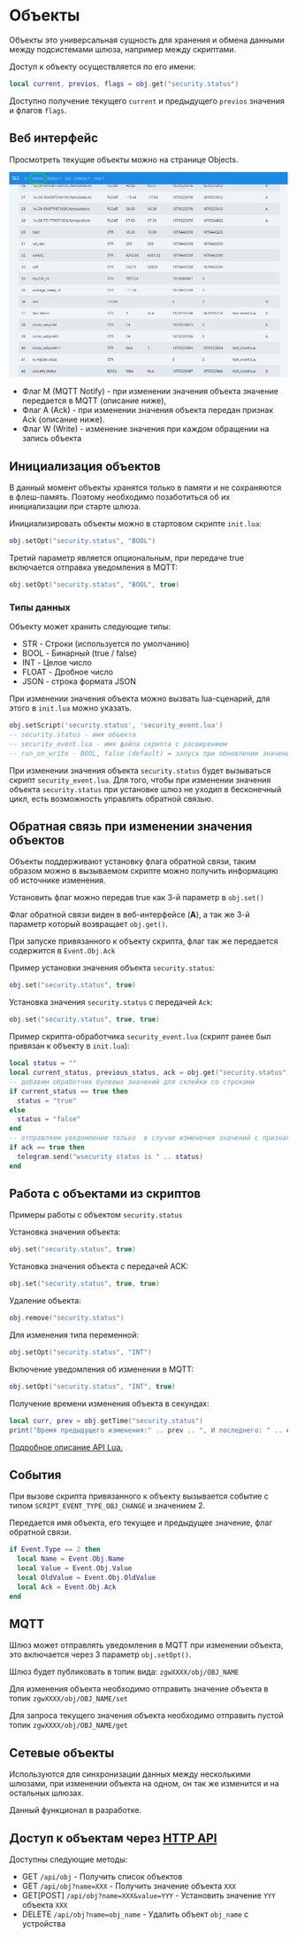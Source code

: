 # Объекты

Объекты это универсальная сущность для хранения и обмена данными между подсистемами шлюза, например между скриптами.

Доступ к объекту осуществляется по его имени:
```lua
local current, previos, flags = obj.get("security.status")
```
Доступно получение текущего `current` и предыдущего `previos` значения и флагов `flags`. 

## Веб интерфейс
Просмотреть текущие объекты можно на странице Objects.

![object](/img/obj.png)

- Флаг M (MQTT Notify) - при изменении значения объекта значение передается в MQTT (описание ниже),
- Флаг A (Ack) - при изменении значения объекта передан признак Ack (описание ниже).
- Флаг W (Write) - изменение значения при каждом обращении на запись объекта

## Инициализация объектов
В данный момент объекты хранятся только в памяти и не сохраняются в флеш-память. Поэтому необходимо позаботиться об их инициализации при старте шлюза.

Инициализировать  объекты   можно в стартовом скрипте `init.lua`:
```lua
obj.setOpt("security.status", "BOOL")
```

Третий параметр является опциональным, при передаче true  включается отправка  уведомления в MQTT:
```lua
obj.setOpt("security.status", "BOOL", true)
```

### Типы данных

Объекту может хранить следующие типы:
- STR - Строки (используется по умолчанию)
- BOOL - Бинарный (true / false)
- INT - Целое число
- FLOAT - Дробное число
- JSON - строка формата JSON

При изменении значения объекта можно вызвать  lua-сценарий, для этого в `init.lua` можно указать. 

```lua
obj.setScript('security.status', 'security_event.lua')
-- security.status - имя объекта
-- security_event.lua - имя файла скрипта с расширением
-- run_on_write - BOOL, false (default) = запуск при обновлении значения; true = запуск каждый раз при записи значения в объект + поднимается флаг W
```
При изменении значения объекта  `security.status` будет вызываться скрипт `security_event.lua`.
Для того, чтобы при изменении значения объекта `security.status` при установке шлюз не уходил в бесконечный цикл, есть возможность управлять обратной связью.  

## Обратная связь при изменении значения объектов
Объекты поддерживают установку флага обратной связи, таким образом можно в вызываемом скрипте можно получить информацию об источнике изменения. 

Установить флаг можно передав true как 3-й параметр в `obj.set()`

Флаг обратной связи виден в веб-интерфейсе (**A**), а так же 3-й параметр который возвращает `obj.get()`.

При запуске привязанного к объекту скрипта, флаг так же передается содержится в `Event.Obj.Ack`

Пример установки значения объекта `security.status`:
```lua
obj.set("security.status", true)
```

Установка значения `security.status` с передачей `Ack`:
```lua
obj.set("security.status", true, true)
```

Пример скрипта-обработчика `security_event.lua` (скрипт ранее был привязан к объекту в `init.lua`):
```lua
local status = ""
local current_status, previous_status, ack = obj.get("security.status")
-- добавим обработчик булевых значений для склейки со строками
if current_status == true then
  status = "true" 
else
  status = "false"
end
-- отправляем уведомление только  в случае изменения значений с признаком ackw  
if ack == true then
  telegram.send("wsecurity status is " .. status)
end
```

## Работа с объектами из скриптов

Примеры работы с объектом `security.status`

Установка значения объекта:
```lua
obj.set("security.status", true)
```

Установка значения объекта с передачей ACK:
```lua
obj.set("security.status", true, true)
```

Удаление объекта:
```lua
obj.remove("security.status")
```

Для изменения типа переменной:
```lua
obj.setOpt("security.status", "INT")
```

Включение уведомления об изменении в MQTT:
```lua
obj.setOpt("security.status", "INT", true)
```

Получение времени изменения объекта в секундах:
```lua
local curr, prev = obj.getTime("security.status")
print("Время предыдущего изменения:" .. prev .. ", И последнего: " .. curr .. " длительность события: " .. curr-prev)
```
[Подробное описание API Lua.](/lua_rus.md#Библиотека-OBJ)

## События

При вызове скрипта привязанного к объекту вызывается событие с типом `SCRIPT_EVENT_TYPE_OBJ_CHANGE` и значением 2.

Передается имя объекта, его текущее и предыдущее значение, флаг обратной связи.

```lua
if Event.Type == 2 then
  local Name = Event.Obj.Name
  local Value = Event.Obj.Value
  local OldValue = Event.Obj.OldValue
  local Ack = Event.Obj.Ack
end
```

## MQTT
Шлюз может отправлять уведомления в MQTT при изменении объекта, это включается через 3 параметр `obj.setOpt()`.

Шлюз будет публиковать в топик вида: `zgwXXXX/obj/OBJ_NAME`

Для изменения объекта необходимо отправить значение объекта в топик `zgwXXXX/obj/OBJ_NAME/set`

Для запроса текущего значения объекта необходимо отправить пустой топик `zgwXXXX/obj/OBJ_NAME/get`

## Сетевые объекты
Используются для синхронизации данных между несколькими шлюзами, при изменении объекта на одном, он так же изменится и на остальных шлюзах.

Данный функционал в разработке.

## Доступ к объектам через [HTTP API](/http_api_rus.md)
Доступны следующие методы:

- GET `/api/obj` - Получить список объектов
- GET `/api/obj?name=XXX` - Получить значение объекта `XXX`
- GET[POST] `/api/obj?name=XXX&value=YYY` - Установить значение `YYY` объекта `XXX`
- DELETE `/api/obj?name=obj_name` - Удалить объект `obj_name` с устройства
